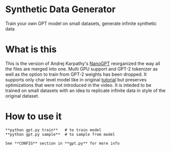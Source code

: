 # Synthetic Data Generator
Train your own GPT model on small datasets, generate infinite synthetic data

# What is this
This is the version of Andrej Karpathy's <a href="https://github.com/karpathy/nanoGPT/">
NanoGPT</a> reorganized the way all the files are merged into one. Multi GPU support
and GPT-2 tokenizer as well as the option to train from GPT-2 weights has been dropped.
It supports only char level model like in original <a href="https://www.youtube.com/watch?v=kCc8FmEb1nY">
tutorial</a> but preserves optimizations that were not introduced in the video. It is inteded to be trained
on small datasets with an idea to replicate infinite data in style of the original dataset.

# How to use it
    **python gpt.py train**   # to train model
    **python gpt.py sample**  # to sample from model

    See **CONFIG** section in **gpt.py** for more info
